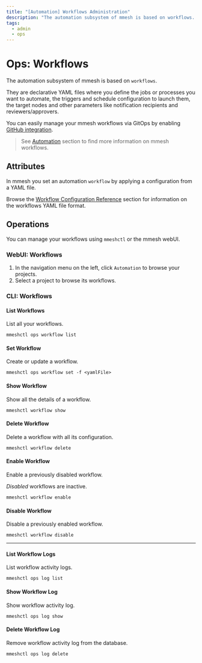 ```yaml
---
title: "[Automation] Workflows Administration"
description: "The automation subsystem of mmesh is based on workflows. They are configured using YAML files to define the jobs you want to automate."
tags:
  - admin
  - ops
---
```


# Ops: Workflows

The automation subsystem of mmesh is based on `workflows`.

They are declarative YAML files where you define the jobs or processes you want to automate, the triggers and schedule configuration to launch them, the target nodes and other parameters like notification recipients and reviewers/approvers.

You can easily manage your mmesh workflows via GitOps by enabling [GitHub integration](/platform/administration/account/#gitops).

> See [Automation](/platform/automation/workflows/) section to find more information on mmesh workflows.

## Attributes

In mmesh you set an automation `workflow` by applying a configuration from a YAML file.

Browse the [Workflow Configuration Reference](/platform/reference/workflow.yml/) section for information on the workflows YAML file format.

## Operations

You can manage your workflows using `mmeshctl` or the mmesh webUI.

### WebUI: Workflows

1. In the navigation menu on the left, click `Automation` to browse your projects.
2. Select a project to browse its workflows.

### CLI: Workflows

#### List Workflows

List all your workflows.

```shell
mmeshctl ops workflow list
```

#### Set Workflow

Create or update a workflow.

```shell
mmeshctl ops workflow set -f <yamlFile>
```

#### Show Workflow

Show all the details of a workflow.

```shell
mmeshctl workflow show
```

#### Delete Workflow

Delete a workflow with all its configuration.

```shell
mmeshctl workflow delete
```

#### Enable Workflow

Enable a previously disabled workflow.

*Disabled* workflows are inactive.

```shell
mmeshctl workflow enable
```

#### Disable Workflow

Disable a previously enabled workflow.

```shell
mmeshctl workflow disable
```

***

#### List Workflow Logs

List workflow activity logs.

```shell
mmeshctl ops log list
```

#### Show Workflow Log

Show workflow activity log.

```shell
mmeshctl ops log show
```

#### Delete Workflow Log

Remove workflow activity log from the database.

```shell
mmeshctl ops log delete
```
